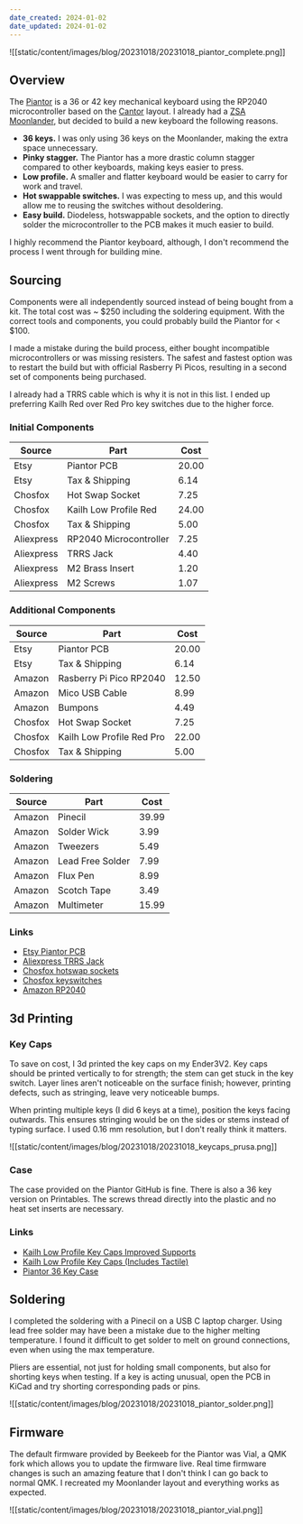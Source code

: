 ```yaml
---
date_created: 2024-01-02
date_updated: 2024-01-02
---
```

![[static/content/images/blog/20231018/20231018_piantor_complete.png]]

## Overview

The [Piantor](https://github.com/beekeeb/piantor) is a 36 or 42 key mechanical keyboard using the RP2040 microcontroller based on the [Cantor](https://github.com/diepala/cantor) layout. I already had a [ZSA Moonlander](https://www.zsa.io/moonlander/), but decided to build a new keyboard the following reasons.

- **36 keys.** I was only using 36 keys on the Moonlander, making the extra space unnecessary.
- **Pinky stagger.** The Piantor has a more drastic column stagger compared to other keyboards, making keys easier to press. 
- **Low profile.** A smaller and flatter keyboard would be easier to carry for work and travel.
- **Hot swappable switches.** I was expecting to mess up, and this would allow me to reusing the switches without desoldering.
- **Easy build.** Diodeless, hotswappable sockets, and the option to directly solder the microcontroller to the PCB makes it much easier to build.

I highly recommend the Piantor keyboard, although, I don't recommend the process I went through for building mine.
## Sourcing

Components were all independently sourced instead of being bought from a kit. The total cost was ~ $250 including the soldering equipment. With the correct tools and components, you could probably build the Piantor for < $100.

I made a mistake during the build process, either bought incompatible microcontrollers or was missing resisters. The safest and fastest option was to restart the build but with official Rasberry Pi Picos, resulting in a second set of components being purchased.

I already had a TRRS cable which is why it is not in this list. I ended up preferring Kailh Red over Red Pro key switches due to the higher force.

### Initial Components

| Source | Part | Cost |
| ---- | ---- | ---- |
| Etsy | Piantor PCB | 20.00 |
| Etsy | Tax & Shipping | 6.14 |
| Chosfox | Hot Swap Socket | 7.25 |
| Chosfox | Kailh Low Profile Red | 24.00 |
| Chosfox | Tax & Shipping | 5.00 |
| Aliexpress | RP2040 Microcontroller | 7.25 |
| Aliexpress | TRRS Jack | 4.40 |
| Aliexpress | M2 Brass Insert | 1.20 |
| Aliexpress | M2 Screws | 1.07 |

### Additional Components

| Source | Part | Cost |
| ---- | ---- | ---- |
| Etsy | Piantor PCB | 20.00 |
| Etsy | Tax & Shipping | 6.14 |
| Amazon | Rasberry Pi Pico RP2040 | 12.50 |
| Amazon | Mico USB Cable | 8.99 |
| Amazon | Bumpons | 4.49 |
| Chosfox | Hot Swap Socket | 7.25 |
| Chosfox | Kailh Low Profile Red Pro | 22.00 |
| Chosfox | Tax & Shipping | 5.00 |

### Soldering

| Source | Part | Cost |
| ---- | ---- | ---- |
| Amazon | Pinecil | 39.99 |
| Amazon | Solder Wick | 3.99 |
| Amazon | Tweezers | 5.49 |
| Amazon | Lead Free Solder | 7.99 |
| Amazon | Flux Pen | 8.99 |
| Amazon | Scotch Tape | 3.49 |
| Amazon | Multimeter | 15.99 |

### Links
- [Etsy Piantor PCB](https://www.etsy.com/listing/1411130742/piantor-keyboard-pcb)
- [Aliexpress TRRS Jack](https://www.aliexpress.us/item/2251832843150354.html)
- [Chosfox hotswap sockets](https://chosfox.com/collections/sockets-mouse-switches/products/kailh-choc-switch-1350-hot-swap-sockets)
- [Chosfox keyswitches](https://chosfox.com/products/kailh-low-profile-choc-switches?variant=42514647613634)
- [Amazon RP2040](https://www.amazon.com/gp/product/B092S2KCV2/)
## 3d Printing
### Key Caps

To save on cost, I 3d printed the key caps on my Ender3V2. Key caps should be printed vertically to for strength; the stem can get stuck in the key switch. Layer lines aren't  noticeable on the surface finish; however, printing defects, such as stringing, leave very noticeable bumps.

When printing multiple keys (I did 6 keys at a time), position the keys facing outwards. This ensures stringing would be on the sides or stems instead of typing surface. I used 0.16 mm resolution, but I don't really think it matters.

![[static/content/images/blog/20231018/20231018_keycaps_prusa.png]]

### Case

The case provided on the Piantor GitHub is fine. There is also a 36 key version on Printables. The screws thread directly into the plastic and no heat set inserts are necessary.
### Links
- [Kailh Low Profile Key Caps Improved Supports](https://www.printables.com/model/566288-improved-supports-kailh-choc-ergonomic-sculpted-ke)
- [Kailh Low Profile Key Caps (Includes Tactile)](https://www.printables.com/model/400911-kailh-choc-ergonomic-sculpted-keycaps)
- [Piantor 36 Key Case](https://www.printables.com/model/380211-piantor-36-keys-keyboard-case)

## Soldering

I completed the soldering with a Pinecil on a USB C laptop charger. Using lead free solder may have been a mistake due to the higher melting temperature. I found it difficult to get solder to melt on ground connections, even when using the max temperature.

Pliers are essential, not just for holding small components, but also for shorting keys when testing. If a key is acting unusual, open the PCB in KiCad and try shorting corresponding pads or pins.

![[static/content/images/blog/20231018/20231018_piantor_solder.png]]

## Firmware

The default firmware provided by Beekeeb for the Piantor was Vial, a QMK fork which allows you to update the firmware live. Real time firmware changes is such an amazing feature that I don't think I can go back to normal QMK. I recreated my Moonlander layout and everything works as expected.

![[static/content/images/blog/20231018/20231018_piantor_vial.png]]